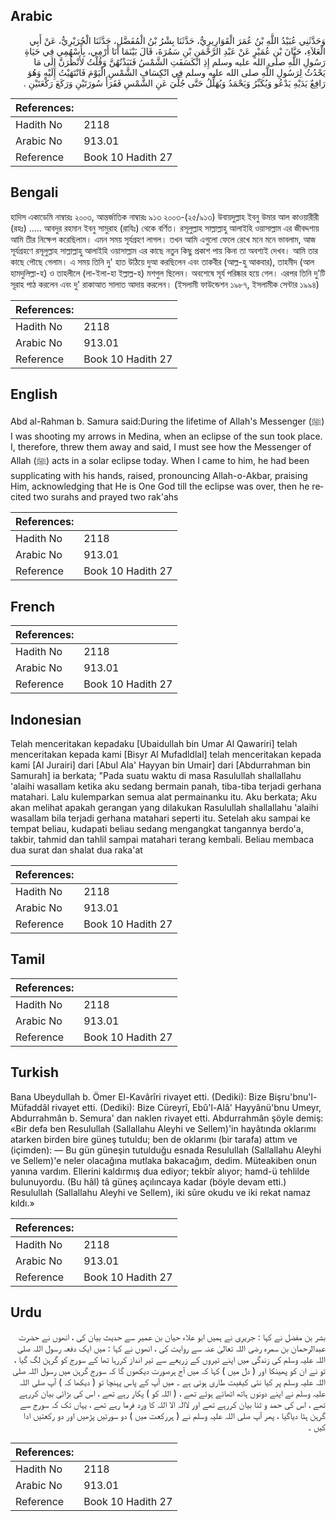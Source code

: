 ## Arabic


<div dir="rtl" lang="ar" style={{fontSize:'larger',backgroundColor:'#f8f9fa',padding:20}}>
وَحَدَّثَنِي عُبَيْدُ اللَّهِ بْنُ عُمَرَ الْقَوَارِيرِيُّ، حَدَّثَنَا بِشْرُ بْنُ الْمُفَضَّلِ، حَدَّثَنَا الْجُرَيْرِيُّ، عَنْ أَبِي الْعَلاَءِ، حَيَّانَ بْنِ عُمَيْرٍ عَنْ عَبْدِ الرَّحْمَنِ بْنِ سَمُرَةَ، قَالَ بَيْنَمَا أَنَا أَرْمِي، بِأَسْهُمِي فِي حَيَاةِ رَسُولِ اللَّهِ صلى الله عليه وسلم إِذِ انْكَسَفَتِ الشَّمْسُ فَنَبَذْتُهُنَّ وَقُلْتُ لأَنْظُرَنَّ إِلَى مَا يَحْدُثُ لِرَسُولِ اللَّهِ صلى الله عليه وسلم فِي انْكِسَافِ الشَّمْسِ الْيَوْمَ فَانْتَهَيْتُ إِلَيْهِ وَهُوَ رَافِعٌ يَدَيْهِ يَدْعُو وَيُكَبِّرُ وَيَحْمَدُ وَيُهَلِّلُ حَتَّى جُلِّيَ عَنِ الشَّمْسِ فَقَرَأَ سُورَتَيْنِ وَرَكَعَ رَكْعَتَيْنِ ‏.‏
</div>
<div style={{backgroundColor:'#f8f9fa',padding:20, marginBottom: 10}}><table> <thead> <tr> <th>References:</th> <th></th> </tr> </thead> <tbody><tr><td>Hadith No</td><td>2118</td></tr><tr><td>Arabic No</td><td>913.01</td></tr><tr><td>Reference</td><td>Book 10 Hadith 27</td></tr></tbody></table></div>

## Bengali


<div dir="ltr" lang="bn" style={{fontSize:'larger',backgroundColor:'#f8f9fa',padding:20}}>
হাদিস একাডেমি নাম্বারঃ ২০০৩, আন্তর্জাতিক নাম্বারঃ ৯১৩ ২০০৩-(২৫/৯১৩) উবায়দুল্লাহ ইবনু উমার আল কাওয়ারীরী (রহঃ) ..... আবদুর রহমান ইবনু সামুরাহ (রাযিঃ) থেকে বর্ণিত। রসূলুল্লাহ সাল্লাল্লাহু আলাইহি ওয়াসাল্লাম এর জীবদ্দশায় আমি তীর নিক্ষেপ করেছিলাম। এমন সময় সূর্যগ্রহণ লাগল। তখন আমি এগুলো ফেলে রেখে মনে মনে ভাবলাম, আজ সূর্যগ্রহণে রসূলুল্লাহ সাল্লাল্লাহু আলাইহি ওয়াসাল্লাম এর কাছে নতুন কিছু প্রকাশ পায় কিনা তা অবশ্যই দেখব। আমি তার কাছে পৌছে গেলাম। এ সময় তিনি দু' হাত উঠিয়ে দুআ করছিলেন এবং তাকবীর (আল্ল-হু আকবার), তাহমীদ (আল হামদুলিল্লা-হ) ও তাহলীলে (লা-ইলা-হা ইল্লাল্ল-হ) মশগুল ছিলেন। অবশেষে সূর্য পরিষ্কার হয়ে গেল। এরপর তিনি দু'টি সূরাহ পাঠ করলেন এবং দু' রাকাআত সালাত আদায় করলেন। (ইসলামী ফাউন্ডেশন ১৯৮৭, ইসলামীক সেন্টার ১৯৯৪)
</div>
<div style={{backgroundColor:'#f8f9fa',padding:20, marginBottom: 10}}><table> <thead> <tr> <th>References:</th> <th></th> </tr> </thead> <tbody><tr><td>Hadith No</td><td>2118</td></tr><tr><td>Arabic No</td><td>913.01</td></tr><tr><td>Reference</td><td>Book 10 Hadith 27</td></tr></tbody></table></div>

## English


<div dir="ltr" lang="en" style={{fontSize:'larger',backgroundColor:'#f8f9fa',padding:20}}>
Abd al-Rahman b. Samura said:During the lifetime of Allah's Messenger (ﷺ) I was shooting my arrows in Medina, when an eclipse of the sun took place. I, therefore, threw them away and said, I must see how the Messenger of Allah (ﷺ) acts in a solar eclipse today. When I came to him, he had been supplicating with his hands, raised, pronouncing Allah-o-Akbar, praising Him, acknowledging that He is One God till the eclipse was over, then he recited two surahs and prayed two rak'ahs
</div>
<div style={{backgroundColor:'#f8f9fa',padding:20, marginBottom: 10}}><table> <thead> <tr> <th>References:</th> <th></th> </tr> </thead> <tbody><tr><td>Hadith No</td><td>2118</td></tr><tr><td>Arabic No</td><td>913.01</td></tr><tr><td>Reference</td><td>Book 10 Hadith 27</td></tr></tbody></table></div>

## French


<div dir="ltr" lang="fr" style={{fontSize:'larger',backgroundColor:'#f8f9fa',padding:20}}>

</div>
<div style={{backgroundColor:'#f8f9fa',padding:20, marginBottom: 10}}><table> <thead> <tr> <th>References:</th> <th></th> </tr> </thead> <tbody><tr><td>Hadith No</td><td>2118</td></tr><tr><td>Arabic No</td><td>913.01</td></tr><tr><td>Reference</td><td>Book 10 Hadith 27</td></tr></tbody></table></div>

## Indonesian


<div dir="ltr" lang="id" style={{fontSize:'larger',backgroundColor:'#f8f9fa',padding:20}}>
Telah menceritakan kepadaku [Ubaidullah bin Umar Al Qawariri] telah menceritakan kepada kami [Bisyr Al Mufadldlal] telah menceritakan kepada kami [Al Jurairi] dari [Abul Ala' Hayyan bin Umair] dari [Abdurrahman bin Samurah] ia berkata; "Pada suatu waktu di masa Rasulullah shallallahu 'alaihi wasallam ketika aku sedang bermain panah, tiba-tiba terjadi gerhana matahari. Lalu kulemparkan semua alat permainanku itu. Aku berkata; Aku akan melihat apakah gerangan yang dilakukan Rasulullah shallallahu 'alaihi wasallam bila terjadi gerhana matahari seperti itu. Setelah aku sampai ke tempat beliau, kudapati beliau sedang mengangkat tangannya berdo'a, takbir, tahmid dan tahlil sampai matahari terang kembali. Beliau membaca dua surat dan shalat dua raka'at
</div>
<div style={{backgroundColor:'#f8f9fa',padding:20, marginBottom: 10}}><table> <thead> <tr> <th>References:</th> <th></th> </tr> </thead> <tbody><tr><td>Hadith No</td><td>2118</td></tr><tr><td>Arabic No</td><td>913.01</td></tr><tr><td>Reference</td><td>Book 10 Hadith 27</td></tr></tbody></table></div>

## Tamil


<div dir="ltr" lang="ta" style={{fontSize:'larger',backgroundColor:'#f8f9fa',padding:20}}>

</div>
<div style={{backgroundColor:'#f8f9fa',padding:20, marginBottom: 10}}><table> <thead> <tr> <th>References:</th> <th></th> </tr> </thead> <tbody><tr><td>Hadith No</td><td>2118</td></tr><tr><td>Arabic No</td><td>913.01</td></tr><tr><td>Reference</td><td>Book 10 Hadith 27</td></tr></tbody></table></div>

## Turkish


<div dir="ltr" lang="tr" style={{fontSize:'larger',backgroundColor:'#f8f9fa',padding:20}}>
Bana Ubeydullah b. Ömer El-Kavârîri rivayet etti. (Dediki): Bize Bişru'bnu'l-Müfaddâl rivayet etti. (Dediki): Bize Cüreyrî, Ebû'l-Alâ' Hayyânü'bnu Umeyr, Abdurrahmân b. Semura' dan naklen rivayet etti. Abdurrahmân şöyle demiş: «Bir defa ben Resulullah (Sallallahu Aleyhi ve Sellem)'in hayâtında oklarımı atarken birden bire güneş tutuldu; ben de oklarımı (bir tarafa) attım ve (içimden): — Bu gün güneşin tutulduğu esnada Resulullah (Sallallahu Aleyhi ve Sellem)'e neler olacağına mutlaka bakacağım, dedim. Müteakiben onun yanına vardım. Ellerini kaldırmış dua ediyor; tekbîr alıyor; hamd-ü tehlilde bulunuyordu. (Bu hâl) tâ güneş açılıncaya kadar (böyle devam etti.) Resulullah (Sallallahu Aleyhi ve Sellem), iki sûre okudu ve iki rekat namaz kıldı.»
</div>
<div style={{backgroundColor:'#f8f9fa',padding:20, marginBottom: 10}}><table> <thead> <tr> <th>References:</th> <th></th> </tr> </thead> <tbody><tr><td>Hadith No</td><td>2118</td></tr><tr><td>Arabic No</td><td>913.01</td></tr><tr><td>Reference</td><td>Book 10 Hadith 27</td></tr></tbody></table></div>

## Urdu


<div dir="rtl" lang="ur" style={{fontSize:'larger',backgroundColor:'#f8f9fa',padding:20}}>
بشر بن مفضل نے کہا : جریری نے ہمیں ابو علاء حیان بن عمیر سے حدیث بیان کی ، انھوں نے حضرت عبدالرحمان بن سمرہ رضی اللہ تعالیٰ عنہ سے روایت کی ، انھوں نے کہا : میں ایک دفعہ رسول اللہ صلی اللہ علیہ وسلم کی زندگی میں اپنے تیروں کے زریعے سے تیر انداز کررہا تھا کے سورج کو گرہن لگ گیا ، تو نے ان کو پھینکا اور ( دل میں ) کہا کہ میں آج ہرصورت دیکھوں گا کہ سورج گرہن میں رسول اللہ صلی اللہ علیہ وسلم پر کیا نئی کیفیت طاری ہوتی ہے ۔ میں آپ کے پاس پہنچا تو ( دیکھا کہ ) آپ صلی اللہ علیہ وسلم نے اپنے دونوں ہاتھ اٹھائے ہوئے تھے ، ( اللہ کو ) پکار رہے تھے ، اس کی بڑائی بیان کررہے تھے ، اس کی حمد و ثنا بیان کررہے تھے اور لاالٰہ الا اللہ کا ورد فرما رہے تھے ، یہاں تک کہ سورج سے گرہن ہٹا دیاگیا ، پھر آپ صلی اللہ علیہ وسلم نے ( ہررکعت میں ) دو سورتیں پڑھیں اور دو رکعتیں ادا کیں ۔
</div>
<div style={{backgroundColor:'#f8f9fa',padding:20, marginBottom: 10}}><table> <thead> <tr> <th>References:</th> <th></th> </tr> </thead> <tbody><tr><td>Hadith No</td><td>2118</td></tr><tr><td>Arabic No</td><td>913.01</td></tr><tr><td>Reference</td><td>Book 10 Hadith 27</td></tr></tbody></table></div>